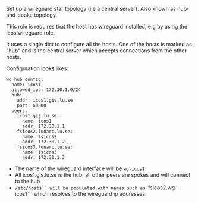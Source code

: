 Set up a wireguard star topology (i.e a central server). Also known as
hub-and-spoke topology.

This role is requires that the host has wireguard installed, e.g by using the
icos.wireguard role.

It uses a single dict to configure all the hosts. One of the hosts is marked as
"hub" and is the central server which accepts connections from the other hosts.

Configuration looks likes:

    wg_hub_config:
      name: icos1
      allowed_ips: 172.30.1.0/24
      hub:
        addr: icos1.gis.lu.se
        port: 60800
      peers:
        icos1.gis.lu.se:
          name: icos1
          addr: 172.30.1.1
        fsicos2.lunarc.lu.se:
          name: fsicos2
          addr: 172.30.1.2
        fsicos3.lunarc.lu.se:
          name: fsicos3
          addr: 172.30.1.3


* The name of the wireguard interface will be ```wg-icos1```
* All icos1.gis.lu.se is the hub, all other peers are spokes and will connect
  to the hub
* ```/etc/hosts`` will be populated with names such as ```fsicos2.wg-icos1``` which resolves to the wireguard ip addresses.
